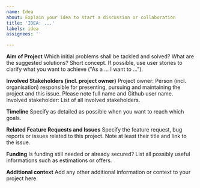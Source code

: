 ```yaml
---
name: Idea
about: Explain your idea to start a discussion or collaboration
title: 'IDEA: ...'
labels: idea
assignees: ''

---
```


<!-- Delete/replace placeholder texts -->

<!-- Ideas for roadmap purposes only. Please do NOT post bug reports, issues, questions or feature request. For those purposes, use the corresponding repositories. Your idea will receive the label "Idea" and will automatically been added to the "Status" board of the «Opencast Roadmap» project (in column "New"). -->

**Aim of Project**
Which initial problems shall be tackled and solved? What are the suggested solutions? Short concept. If possible, use user stories to clarify what you want to achieve ("As a ... I want to ...").

**Involved Stakeholders (incl. project owner)**
Project owner: Person (incl. organisation) responsible for presenting, pursuing and maintaining the project and this issue. Please note full name and Github user name.
Involved stakeholder: List of all involved stakeholders. 

**Timeline**
Specify as detailed as possible when you want to reach which goals.

**Related Feature Requests and Issues**
Specify the feature request, bug reports or issues related to this project. Note at least their title and link to the issue.

**Funding**
Is funding still needed or already secured? List all possibly useful informations such as estimations or offers.

**Additional context**
Add any other additional information or context to your project here.
